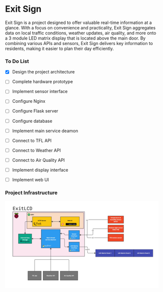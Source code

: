 # Exit Sign

Exit Sign is a project designed to offer valuable real-time information at a glance. With a focus on convenience and practicality, Exit Sign aggregates data on local traffic conditions, weather updates, air quality, and more onto a 3 module LED matrix display that is located above the main door. By combining various APIs and sensors, Exit Sign delivers key information to residents, making it easier to plan their day efficiently.

### To Do List
- [x] Design the project architecture
- [ ] Complete hardware prototype
- [ ] Implement sensor interface
- [ ] Configure Nginx
- [ ] Configure Flask server
- [ ] Configure database
- [ ] Implement main service deamon
- [ ] Connect to TFL API
- [ ] Connect to Weather API
- [ ] Connect to Air Quality API
- [ ] Implement display interface
- [ ] Implement web UI


### Project Infrastructure
![Project Infrastructure](docs/service_diagram.jpg)
